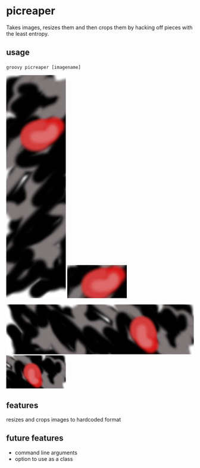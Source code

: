 picreaper
=========

Takes images, resizes them and then crops them by hacking off pieces with the least entropy.

usage
-----

`groovy picreaper [imagename]`

![original image](tall.jpg "original image")
![cropped image](160_tall.jpg "cropped image")

![original image](wide.jpg "original image")
![cropped image](160_wide.jpg "cropped image")


features
--------

resizes and crops images to hardcoded format


future features
---------------

- command line arguments
- option to use as a class
